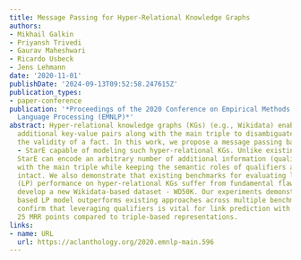 ```yaml
---
title: Message Passing for Hyper-Relational Knowledge Graphs
authors:
- Mikhail Galkin
- Priyansh Trivedi
- Gaurav Maheshwari
- Ricardo Usbeck
- Jens Lehmann
date: '2020-11-01'
publishDate: '2024-09-13T09:52:58.247615Z'
publication_types:
- paper-conference
publication: '*Proceedings of the 2020 Conference on Empirical Methods in Natural
  Language Processing (EMNLP)*'
abstract: Hyper-relational knowledge graphs (KGs) (e.g., Wikidata) enable associating
  additional key-value pairs along with the main triple to disambiguate, or restrict
  the validity of a fact. In this work, we propose a message passing based graph encoder
  - StarE capable of modeling such hyper-relational KGs. Unlike existing approaches,
  StarE can encode an arbitrary number of additional information (qualifiers) along
  with the main triple while keeping the semantic roles of qualifiers and triples
  intact. We also demonstrate that existing benchmarks for evaluating link prediction
  (LP) performance on hyper-relational KGs suffer from fundamental flaws and thus
  develop a new Wikidata-based dataset - WD50K. Our experiments demonstrate that StarE
  based LP model outperforms existing approaches across multiple benchmarks. We also
  confirm that leveraging qualifiers is vital for link prediction with gains up to
  25 MRR points compared to triple-based representations.
links:
- name: URL
  url: https://aclanthology.org/2020.emnlp-main.596
---
```

